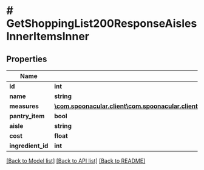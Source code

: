 # # GetShoppingList200ResponseAislesInnerItemsInner

## Properties

Name | Type | Description | Notes
------------ | ------------- | ------------- | -------------
**id** | **int** |  |
**name** | **string** |  |
**measures** | [**\com.spoonacular.client\com.spoonacular.client.model\GetShoppingList200ResponseAislesInnerItemsInnerMeasures**](GetShoppingList200ResponseAislesInnerItemsInnerMeasures.md) |  | [optional]
**pantry_item** | **bool** |  |
**aisle** | **string** |  |
**cost** | **float** |  |
**ingredient_id** | **int** |  |

[[Back to Model list]](../../README.md#models) [[Back to API list]](../../README.md#endpoints) [[Back to README]](../../README.md)
